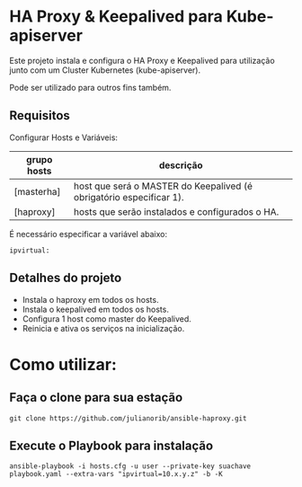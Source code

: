 # HA Proxy & Keepalived para Kube-apiserver

Este projeto instala e configura o HA Proxy e Keepalived para utilização junto com um Cluster Kubernetes (kube-apiserver). 

Pode ser utilizado para outros fins também.

## Requisitos 

Configurar Hosts e Variáveis:

| grupo hosts | descrição |
|-------------|-----------|
| [masterha] | host que será o MASTER do Keepalived (é obrigatório especificar 1). |
| [haproxy]  | hosts que serão instalados e configurados o HA. |

É necessário especificar a variável abaixo:
```
ipvirtual:
```

## Detalhes do projeto

- Instala o haproxy em todos os hosts.
- Instala o keepalived em todos os hosts.
- Configura 1 host como master do Keepalived.
- Reinicia e ativa os serviços na inicialização.

# Como utilizar:

## Faça o clone para sua estação
```
git clone https://github.com/julianorib/ansible-haproxy.git
```

## Execute o Playbook para instalação

```
ansible-playbook -i hosts.cfg -u user --private-key suachave playbook.yaml --extra-vars "ipvirtual=10.x.y.z" -b -K
```

